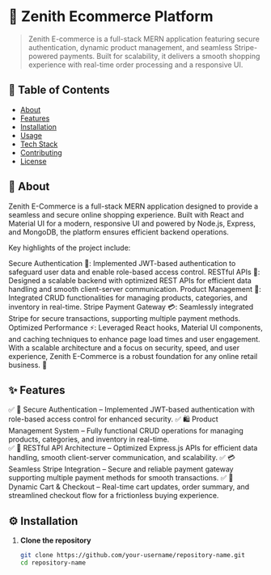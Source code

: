 # 🚀 Zenith Ecommerce Platform

> Zenith E-commerce is a full-stack MERN application featuring secure authentication, dynamic product management, and seamless Stripe-powered payments. Built for scalability, it delivers a smooth shopping experience with real-time order processing and a responsive UI.

## 📜 Table of Contents
- [About](#about)
- [Features](#features)
- [Installation](#installation)
- [Usage](#usage)
- [Tech Stack](#tech-stack)
- [Contributing](#contributing)
- [License](#license)

## 📖 About
Zenith E-Commerce is a full-stack MERN application designed to provide a seamless and secure online shopping experience. Built with React and Material UI for a modern, responsive UI and powered by Node.js, Express, and MongoDB, the platform ensures efficient backend operations.

Key highlights of the project include:

Secure Authentication 🔐: Implemented JWT-based authentication to safeguard user data and enable role-based access control.
RESTful APIs 🚀: Designed a scalable backend with optimized REST APIs for efficient data handling and smooth client-server communication.
Product Management 🛒: Integrated CRUD functionalities for managing products, categories, and inventory in real-time.
Stripe Payment Gateway 💳: Seamlessly integrated Stripe for secure transactions, supporting multiple payment methods.
Optimized Performance ⚡: Leveraged React hooks, Material UI components, and caching techniques to enhance page load times and user engagement.
With a scalable architecture and a focus on security, speed, and user experience, Zenith E-Commerce is a robust foundation for any online retail business. 🚀

## ✨ Features
✅ 🔐 Secure Authentication – Implemented JWT-based authentication with role-based access control for enhanced security.
✅ 🛍️ Product Management System – Fully functional CRUD operations for managing products, categories, and inventory in real-time.  
✅ 🔄 RESTful API Architecture – Optimized Express.js APIs for efficient data handling, smooth client-server communication, and scalability.
✅ 💳 Seamless Stripe Integration – Secure and reliable payment gateway supporting multiple payment methods for smooth transactions.
✅ 🛒 Dynamic Cart & Checkout – Real-time cart updates, order summary, and streamlined checkout flow for a frictionless buying experience.

## ⚙️ Installation
1. **Clone the repository**  
   ```sh
   git clone https://github.com/your-username/repository-name.git
   cd repository-name
